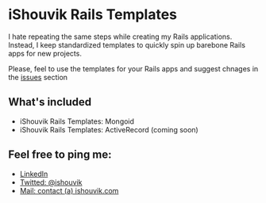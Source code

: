 # iShouvik Rails Templates
I hate repeating the same steps while creating my Rails applications. Instead, I keep standardized templates to quickly spin up barebone Rails apps for new projects.

Please, feel to use the templates for your Rails apps and suggest chnages in the [issues](https://github.com/ishouvik/RailsTemplates/issues) section

## What's included
- iShouvik Rails Templates: Mongoid
- iShouvik Rails Templates: ActiveRecord (coming soon)


## Feel free to ping me:
- [LinkedIn](https://in.linkedin.com/in/shouvikmukherjee)
- [Twitted: @ishouvik](http://twitter.com/ishouvik)
- [Mail: contact (a) ishouvik.com](mailto:contact@ishouvik.com)
